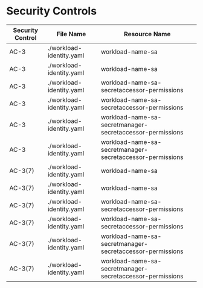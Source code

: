 # Security Controls

<!-- BEGINNING OF SECURITY CONTROLS LIST -->
|Security Control|File Name|Resource Name|
|---|---|---|
|AC-3|./workload-identity.yaml|workload-name-sa|
|AC-3|./workload-identity.yaml|workload-name-sa|
|AC-3|./workload-identity.yaml|workload-name-sa-secretaccessor-permissions|
|AC-3|./workload-identity.yaml|workload-name-sa-secretaccessor-permissions|
|AC-3|./workload-identity.yaml|workload-name-sa-secretmanager-secretaccessor-permissions|
|AC-3|./workload-identity.yaml|workload-name-sa-secretmanager-secretaccessor-permissions|
|AC-3(7)|./workload-identity.yaml|workload-name-sa|
|AC-3(7)|./workload-identity.yaml|workload-name-sa|
|AC-3(7)|./workload-identity.yaml|workload-name-sa-secretaccessor-permissions|
|AC-3(7)|./workload-identity.yaml|workload-name-sa-secretaccessor-permissions|
|AC-3(7)|./workload-identity.yaml|workload-name-sa-secretmanager-secretaccessor-permissions|
|AC-3(7)|./workload-identity.yaml|workload-name-sa-secretmanager-secretaccessor-permissions|

<!-- END OF SECURITY CONTROLS LIST -->
